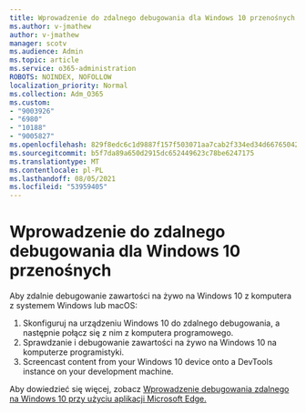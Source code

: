 ```yaml
---
title: Wprowadzenie do zdalnego debugowania dla Windows 10 przenośnych
ms.author: v-jmathew
author: v-jmathew
manager: scotv
ms.audience: Admin
ms.topic: article
ms.service: o365-administration
ROBOTS: NOINDEX, NOFOLLOW
localization_priority: Normal
ms.collection: Adm_O365
ms.custom:
- "9003926"
- "6980"
- "10188"
- "9005827"
ms.openlocfilehash: 829f8edc6c1d9887f157f503071aa7cab2f334ed34d66765042a42a4d7d97113
ms.sourcegitcommit: b5f7da89a650d2915dc652449623c78be6247175
ms.translationtype: MT
ms.contentlocale: pl-PL
ms.lasthandoff: 08/05/2021
ms.locfileid: "53959405"
---
```

# <a name="get-started-with-remotely-debugging-windows-10-devices"></a>Wprowadzenie do zdalnego debugowania dla Windows 10 przenośnych

Aby zdalnie debugowanie zawartości na żywo na Windows 10 z komputera z systemem Windows lub macOS:

1. Skonfiguruj na urządzeniu Windows 10 do zdalnego debugowania, a następnie połącz się z nim z komputera programowego.
2. Sprawdzanie i debugowanie zawartości na żywo na Windows 10 na komputerze programistyki.
3. Screencast content from your Windows 10 device onto a DevTools instance on your development machine.

Aby dowiedzieć się więcej, zobacz [Wprowadzenie debugowania zdalnego na Windows 10 przy użyciu aplikacji Microsoft Edge.](https://go.microsoft.com/fwlink/?linkid=2142172)

